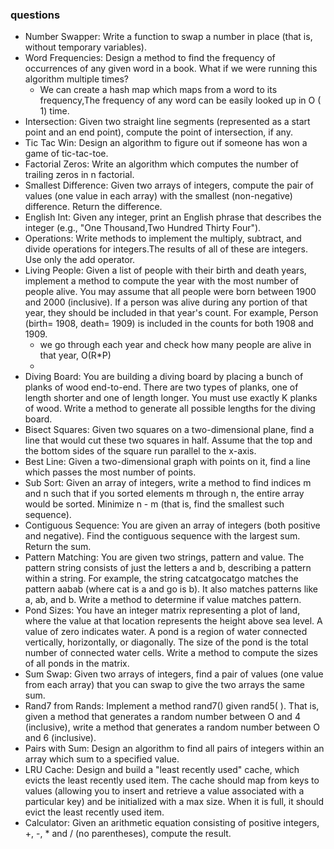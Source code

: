 ### questions
* Number Swapper: Write a function to swap a number in place (that is, without temporary variables).
* Word Frequencies: Design a method to find the frequency of occurrences of any given word in a book. What if we were running this algorithm multiple times?
    * We can create a hash map which maps from a word to its frequency,The frequency of any word can be easily looked up in O ( 1) time.
* Intersection: Given two straight line segments (represented as a start point and an end point), compute the point of intersection, if any.
* Tic Tac Win: Design an algorithm to figure out if someone has won a game of tic-tac-toe.
* Factorial Zeros: Write an algorithm which computes the number of trailing zeros in n factorial.
* Smallest Difference: Given two arrays of integers, compute the pair of values (one value in each array) with the smallest (non-negative) difference. Return the difference.
* English Int: Given any integer, print an English phrase that describes the integer (e.g., "One Thousand,Two Hundred Thirty Four").
* Operations: Write methods to implement the multiply, subtract, and divide operations for integers.The results of all of these are integers. Use only the add operator.
* Living People: Given a list of people with their birth and death years, implement a method to
  compute the year with the most number of people alive. You may assume that all people were born
  between 1900 and 2000 (inclusive). If a person was alive during any portion of that year, they should
  be included in that year's count. For example, Person (birth= 1908, death= 1909) is included in the
  counts for both 1908 and 1909.
  * we go through each year and check how many people are alive in that year, O(R*P)
  * 
* Diving Board: You are building a diving board by placing a bunch of planks of wood end-to-end.
  There are two types of planks, one of length shorter and one of length longer. You must use
  exactly K planks of wood. Write a method to generate all possible lengths for the diving board.
* Bisect Squares: Given two squares on a two-dimensional plane, find a line that would cut these two
  squares in half. Assume that the top and the bottom sides of the square run parallel to the x-axis.
* Best Line: Given a two-dimensional graph with points on it, find a line which passes the most
  number of points.
* Sub Sort: Given an array of integers, write a method to find indices m and n such that if you sorted
  elements m through n, the entire array would be sorted. Minimize n - m (that is, find the smallest
  such sequence).
* Contiguous Sequence: You are given an array of integers (both positive and negative). Find the
  contiguous sequence with the largest sum. Return the sum.
* Pattern Matching: You are given two strings, pattern and value. The pattern string consists of
  just the letters a and b, describing a pattern within a string. For example, the string catcatgocatgo
  matches the pattern aabab (where cat is a and go is b). It also matches patterns like a, ab, and b.
  Write a method to determine if value matches pattern.
* Pond Sizes: You have an integer matrix representing a plot of land, where the value at that location
  represents the height above sea level. A value of zero indicates water. A pond is a region of
  water connected vertically, horizontally, or diagonally. The size of the pond is the total number of
  connected water cells. Write a method to compute the sizes of all ponds in the matrix.
* Sum Swap: Given two arrays of integers, find a pair of values (one value from each array) that you
  can swap to give the two arrays the same sum.
* Rand7 from Rands: Implement a method rand7() given rand5( ). That is, given a method that
  generates a random number between O and 4 (inclusive), write a method that generates a random
  number between O and 6 (inclusive).
* Pairs with Sum: Design an algorithm to find all pairs of integers within an array which sum to a
  specified value.
* LRU Cache: Design and build a "least recently used" cache, which evicts the least recently used
  item. The cache should map from keys to values (allowing you to insert and retrieve a value associated
  with a particular key) and be initialized with a max size. When it is full, it should evict the least
  recently used item.
* Calculator: Given an arithmetic equation consisting of positive integers, +, -, * and / (no parentheses),
  compute the result.
